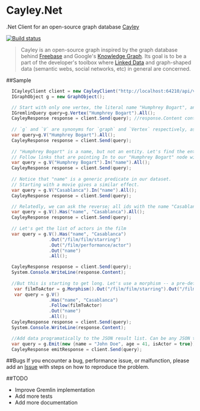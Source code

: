 Cayley.Net
==========

.Net Client for an open-source graph database [Cayley](https://github.com/google/cayley)

[![Build status](https://ci.appveyor.com/api/projects/status/d4oynp026b2bnsya?svg=true)](https://ci.appveyor.com/project/ziyasal/cayley-net)

> Cayley is an open-source graph inspired by the graph database behind [Freebase](http://freebase.com/) and Google's [Knowledge Graph](http://www.google.com/insidesearch/features/search/knowledge.html). Its goal is to be a part of the developer's toolbox where [Linked Data](http://linkeddata.org/) and graph-shaped data (semantic webs, social networks, etc) in general are concerned.

##Sample

```csharp
  ICayleyClient client = new CayleyClient("http://localhost:64210/api/v1/query/gremlin");
  IGraphObject g = new GraphObject();

  // Start with only one vertex, the literal name "Humphrey Bogart", and retreive all of them.
  IGremlinQuery query=g.Vertex("Humphrey Bogart").All();
  CayleyResponse response = client.Send(query); //response.Content contains raw JSON data
  
  // `g` and `V` are synonyms for `graph` and `Vertex` respectively, as they are quite common.
  var query=g.V("Humphrey Bogart").All();
  CayleyResponse response = client.Send(query);
  
  // "Humphrey Bogart" is a name, but not an entity. Let's find the entities with this name in our dataset.
  // Follow links that are pointing In to our "Humphrey Bogart" node with the predicate "name".
  var query = g.V("Humphrey Bogart").In("name").All();
  CayleyResponse response = client.Send(query);
  
  // Notice that "name" is a generic predicate in our dataset. 
  // Starting with a movie gives a similar effect.
  var query = g.V("Casablanca").In("name").All();
  CayleyResponse response = client.Send(query);

  // Relatedly, we can ask the reverse; all ids with the name "Casablanca"
  var query = g.V().Has("name", "Casablanca").All();
  CayleyResponse response = client.Send(query);
  
  // Let's get the list of actors in the film
  var query = g.V().Has("name", "Casablanca")
                .Out("/film/film/starring")
                .Out("/film/performance/actor")
                .Out("name")
                .All();

  CayleyResponse response = client.Send(query);
  System.Console.WriteLine(response.Content);
  
  //But this is starting to get long. Let's use a morphism -- a pre-defined path stored in a variable -- as our linkage
   var filmToActor = g.Morphism().Out("/film/film/starring").Out("/film/performance/actor");
   var query = g.V()
                .Has("name", "Casablanca")
                .Follow(filmToActor)
                .Out("name")
                .All();
  CayleyResponse response = client.Send(query);
  System.Console.WriteLine(response.Content);

  //Add data programatically to the JSON result list. Can be any JSON type.
  var query = g.Emit(new {name = "John Doe", age = 41, isActor = true});
  CayleyResponse emitResponse = client.Send(query);
```


##Bugs
If you encounter a bug, performance issue, or malfunction, please add an [Issue](https://github.com/ziyasal/Cayley.Net/issues) with steps on how to reproduce the problem.


##TODO
- Improve Gremlin implementation
- Add more tests
- Add more documentation
